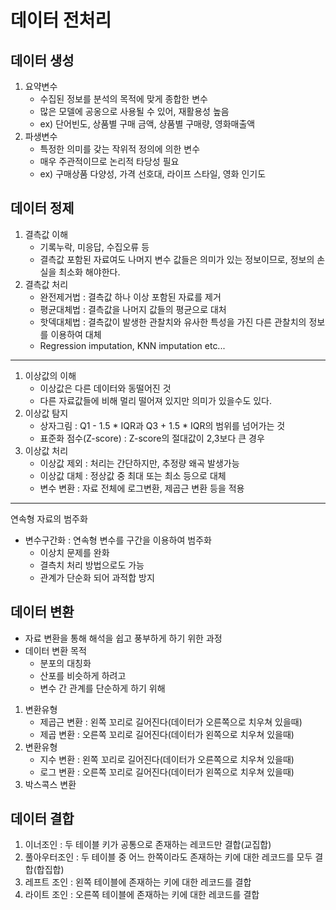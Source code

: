 # 데이터 전처리

## 데이터 생성
1. 요약변수
    - 수집된 정보를 분석의 목적에 맞게 종합한 변수
    - 많은 모델에 공옹으로 사용될 수 있어, 재활용성 높음
    - ex) 단어빈도, 상품별 구매 금액, 상품별 구매량, 영화매출액
2. 파생변수
    - 특정한 의미를 갖는 작위적 정의에 의한 변수
    - 매우 주관적이므로 논리적 타당성 필요
    - ex) 구매상품 다양성, 가격 선호대, 라이프 스타일, 영화 인기도

## 데이터 정제
1. 결측값 이해
   - 기록누락, 미응답, 수집오류 등
   - 결측값 포함된 자료여도 나머지 변수 값들은 의미가 있는 정보이므로, 정보의 손실을 최소화 해야한다.
2. 결측값 처리
    - 완전제거법 : 결측값 하나 이상 포함된 자료를 제거
    - 평균대체법 : 결측값을 나머지 값들의 평균으로 대처
    - 핫덱대체법 : 결측값이 발생한 관찰치와 유사한 특성을 가진 다른 관찰치의 정보를 이용하여 대체
    - Regression imputation, KNN imputation etc... 
----
1. 이상값의 이해
    - 이상값은 다른 데이터와 동떨어진 것
    - 다른 자료값들에 비해 멀리 떨어져 있지만 의미가 있을수도 있다.
2. 이상값 탐지
    - 상자그림 : Q1 - 1.5 * IQR과 Q3 + 1.5 * IQR의 범위를 넘어가는 것
    - 표준화 점수(Z-score) : Z-score의 절대값이 2,3보다 큰 경우
3. 이상값 처리
    - 이상값 제외 : 처리는 간단하지만, 추정량 왜곡 발생가능
    - 이상값 대체 : 정상값 중 최대 또는 최소 등으로 대체
    - 변수 변환 : 자료 전체에 로그변환, 제곱근 변환 등을 적용
----
연속형 자료의 범주화
  - 변수구간화 : 연속형 변수를 구간을 이용하여 범주화
    - 이상치 문제를 완화
    - 결측치 처리 방법으로도 가능
    - 관계가 단순화 되어 과적합 방지

## 데이터 변환
- 자료 변환을 통해 해석을 쉽고 풍부하게 하기 위한 과정
- 데이터 변환 목적
  - 분포의 대칭화
  - 산포를 비슷하게 하려고
  - 변수 간 관계를 단순하게 하기 위해

1. 변환유형
    - 제곱근 변환 : 왼쪽 꼬리로 길어진다(데이터가 오른쪽으로 치우쳐 있을때)
    - 제곱 변환 : 오른쪽 꼬리로 길어진다(데이터가 왼쪽으로 치우쳐 있을때)
2. 변환유형
    - 지수 변환 : 왼쪽 꼬리로 길어진다(데이터가 오른쪽으로 치우쳐 있을때)
    - 로그 변환 : 오른쪽 꼬리로 길어진다(데이터가 왼쪽으로 치우쳐 있을때)
3. 박스콕스 변환

## 데이터 결합
1. 이너조인 : 두 테이블 키가 공통으로 존재하는 레코드만 결합(교집합)
2. 풀아우터조인 : 두 테이블 중 어느 한쪽이라도 존재하는 키에 대한 레코드를 모두 결합(합집합)
3. 레프트 조인 : 왼쪽 테이블에 존재하는 키에 대한 레코드를 결합
4. 라이트 조인 : 오른쪽 테이블에 존재하는 키에 대한 레코드를 결합